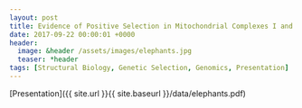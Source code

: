 ```yaml
---
layout: post
title: Evidence of Positive Selection in Mitochondrial Complexes I and V of the African Elephant
date: 2017-09-22 00:00:01 +0000
header:
  image: &header /assets/images/elephants.jpg
  teaser: *header
tags: [Structural Biology, Genetic Selection, Genomics, Presentation]
---
```


[Presentation]({{ site.url }}{{ site.baseurl }}/data/elephants.pdf)
